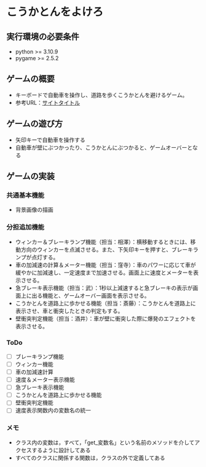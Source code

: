 # こうかとんをよけろ

## 実行環境の必要条件
* python >= 3.10.9
* pygame >= 2.5.2

## ゲームの概要
* キーボードで自動車を操作し、道路を歩くこうかとんを避けるゲーム。
* 参考URL：[サイトタイトル](https://www.hoge.com/)

## ゲームの遊び方
* 矢印キーで自動車を操作する
* 自動車が壁にぶつかったり、こうかとんにぶつかると、ゲームオーバーとなる

## ゲームの実装
### 共通基本機能
* 背景画像の描画

### 分担追加機能
* ウィンカー＆ブレーキランプ機能（担当：相澤）：横移動するときには、移動方向のウィンカーを点滅させる。また、下矢印キーを押すと、ブレーキランプが点灯する。
* 車の加減速の計算＆メーター機能（担当：窪寺）：車のパワーに応じて車が緩やかに加減速し、一定速度まで加速させる。画面上に速度とメーターを表示させる。
* 急ブレーキ表示機能（担当：武）：1秒以上減速すると急ブレーキの表示が画面上に出る機能と、ゲームオーバー画面を表示させる。
* こうかとんを道路上に歩かせる機能（担当：斎藤）：こうかとんを道路上に表示させ、車と衝突したときの判定もする。
* 壁衝突判定機能（担当：酒井）：車が壁に衝突した際に爆発のエフェクトを表示させる。

### ToDo
- [ ] ブレーキランプ機能
- [ ] ウィンカー機能
- [ ] 車の加減速計算
- [ ] 速度＆メーター表示機能
- [ ] 急ブレーキ表示機能
- [ ] こうかとんを道路上に歩かせる機能
- [ ] 壁衝突判定機能
- [ ] 速度表示関数内の変数名の統一

### メモ
* クラス内の変数は，すべて，「get_変数名」という名前のメソッドを介してアクセスするように設計してある
* すべてのクラスに関係する関数は，クラスの外で定義してある
